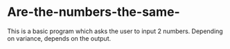 # Are-the-numbers-the-same-
This is a basic program which asks the user to input 2 numbers. Depending on variance, depends on the output.
